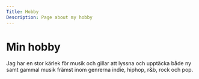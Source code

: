 ```yaml
---
Title: Hobby
Description: Page about my hobby
---
```


Min hobby
==================

Jag har en stor kärlek för musik och gillar att lyssna och upptäcka både ny samt gammal musik främst inom genrerna indie, hiphop, r&b, rock och pop.
